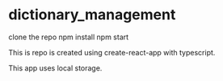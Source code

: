 # dictionary_management

clone the repo
npm install
npm start


This is repo is created using create-react-app with typescript.

This app uses local storage.
